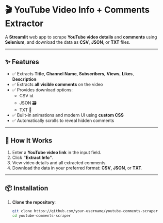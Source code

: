 # 🎬 YouTube Video Info + Comments Extractor

A **Streamlit** web app to scrape **YouTube video details** and **comments** using **Selenium**, and download the data as **CSV**, **JSON**, or **TXT** files.

---

## ✨ Features

- ✅ Extracts **Title**, **Channel Name**, **Subscribers**, **Views**, **Likes**, **Description**
- ✅ Extracts **all visible comments** on the video
- ✅ Provides download options:
  - CSV 📊
  - JSON 🗃️
  - TXT 📄
- ✅ Built-in animations and modern UI using **custom CSS**
- ✅ Automatically scrolls to reveal hidden comments

---

## 🚀 How It Works

1. Enter a **YouTube video link** in the input field.
2. Click **"Extract Info"**.
3. View video details and all extracted comments.
4. Download the data in your preferred format: **CSV**, **JSON**, or **TXT**.

---

## 📦 Installation

1. **Clone the repository**:
   ```bash
   git clone https://github.com/your-username/youtube-comments-scraper.git
   cd youtube-comments-scraper
